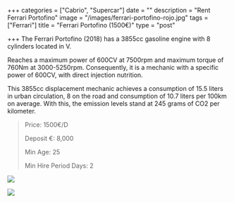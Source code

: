 +++
categories = ["Cabrio", "Supercar"]
date = ""
description = "Rent Ferrari Portofino"
image = "/images/ferrari-portofino-rojo.jpg"
tags = ["Ferrari"]
title = "Ferrari Portofino (1500€)"
type = "post"

+++
The Ferrari Portofino (2018) has a 3855cc gasoline engine with 8 cylinders located in V.

Reaches a maximum power of 600CV at 7500rpm and maximum torque of 760Nm at 3000-5250rpm. Consequently, it is a mechanic with a specific power of 600CV, with direct injection nutrition.

This 3855cc displacement mechanic achieves a consumption of 15.5 liters in urban circulation, 8 on the road and consumption of 10.7 liters per 100km on average. With this, the emission levels stand at 245 grams of CO2 per kilometer.

> Price: 1500€/D
>
> Deposit €: 8,000
>
> Min Age: 25
>
> Min Hire Period Days: 2

![](/images/ferrari-portofino-21-1.jpg)

[![](/images/boton.png)](https://supercarmarbella.com/contact/ "Book")